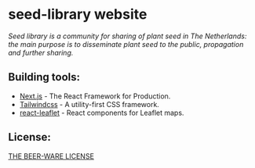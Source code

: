 # seed-library website
*Seed library is a community for sharing of plant seed in The Netherlands: the main purpose is to disseminate plant seed to the public, propagation and further sharing.* 

## Building tools:

- [Next.js](https://nextjs.org/) - The React Framework for Production.
- [Tailwindcss](https://tailwindcss.com/) - A utility-first CSS framework.
- [react-leaflet](https://react-leaflet.js.org/) - React components for Leaflet maps.

## License:
[THE BEER-WARE LICENSE](https://en.wikipedia.org/wiki/Beerware)
